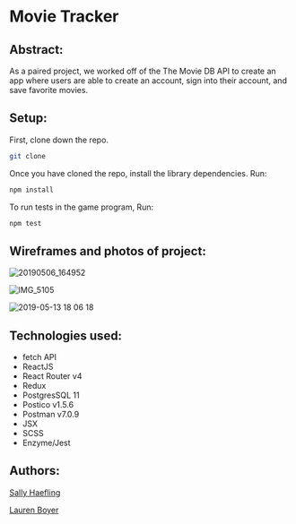 # Movie Tracker

## Abstract:

As a paired project, we worked off of the The Movie DB API to create an app where users are able to create an account, sign into their account, and save favorite movies.


## Setup:

First, clone down the repo.

```bash
git clone 
```

Once you have cloned the repo, install the library dependencies. Run:

```bash
npm install
```
To run tests in the game program, Run:
```bash
npm test
```

## Wireframes and photos of project:

![20190506_164952](https://user-images.githubusercontent.com/40863560/57661952-67ed3600-75aa-11e9-8c9c-f6395d3d893c.jpg)

![IMG_5105](https://user-images.githubusercontent.com/40863560/57661995-95d27a80-75aa-11e9-8e02-7fced5cb78ce.JPG)

![2019-05-13 18 06 18](https://user-images.githubusercontent.com/40863560/57661878-ff9e5480-75a9-11e9-8da7-b65f6bcce694.gif)


## Technologies used:

* fetch API
* ReactJS 
* React Router v4
* Redux 
* PostgresSQL 11
* Postico v1.5.6
* Postman v7.0.9
* JSX 
* SCSS
* Enzyme/Jest

## Authors:

[Sally Haefling](https://github.com/SallyHaefling)

[Lauren Boyer](https://github.com/lboyer4)
